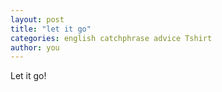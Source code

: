 ```yaml
---
layout: post
title: "let it go"
categories: english catchphrase advice Tshirt
author: you
---
```


Let it go!
